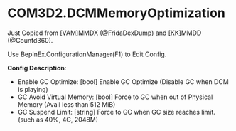 # COM3D2.DCMMemoryOptimization

Just Copied from [VAM]MMDX (@FridaDexDump) and [KK]MMDD (@Countd360).

Use BepInEx.ConfigurationManager(F1) to Edit Config.

**Config Description**:

* Enable GC Optimize:       [bool]   Enable GC Optimize (Disable GC when DCM is playing)
* GC Avoid Virtual Memory:  [bool]   Force to GC when out of Physical Memory (Avail less than 512 MiB)
* GC Suspend Limit:         [string] Force to GC when GC size reaches limit. (such as 40%, 4G, 2048M)
